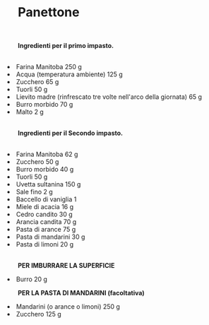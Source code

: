 <!DOCTYPE html>
<html lang="en">
<head>
    <meta charset="UTF-8">
    <meta name="viewport" content="width=
    , initial-scale=1.0">
    <title>Panettone</title>
    <ul><H1><STRONG>Panettone</STRONG></H1></ul> <br>
    <ol><STRONG>Ingredienti per il primo impasto.</STRONG></ol><br>
    <li>Farina Manitoba 250 g</li>
    <li>Acqua (temperatura ambiente) 125 g</li>
    <li>Zucchero 65 g</li>
    <li>Tuorli 50 g</li>
    <li>Lievito madre (rinfrescato tre volte nell'arco della giornata) 65 g</li>
    <li>Burro morbido 70 g</li>
    <li>Malto 2 g</li><BR>
    <ol><STRONG>Ingredienti per il Secondo impasto.</STRONG></ol><br>
    <li>Farina Manitoba 62 g</li>
    <li>Zucchero 50 g</li>
    <li>Burro morbido 40 g</li>
    <li>Tuorli 50 g</li>
    <li>Uvetta sultanina 150 g</li>
    <li>Sale fino 2 g</li>
    <li>Baccello di vaniglia 1</li>
    <li>Miele di acacia 16 g</li>
    <li>Cedro candito 30 g</li>
    <li>Arancia candita 70 g</li>
    <li>Pasta di arance 75 g</li>
    <li>Pasta di mandarini 30 g</li>
    <li>Pasta di limoni 20 g</li><BR>
    <ol><STRONG>PER IMBURRARE LA SUPERFICIE</STRONG></ol>
    <li>Burro 20 g</li>
    <ol><STRONG>PER LA PASTA DI MANDARINI (facoltativa)</STRONG></ol>
    <li>Mandarini (o arance o limoni) 250 g</li>
    <li>Zucchero 125 g</li>
</head>

<body>
    
</body>
</html>
